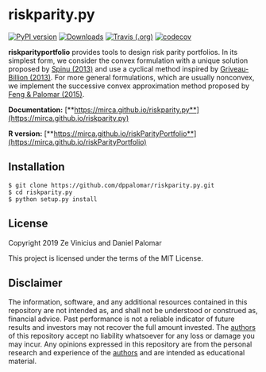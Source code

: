 # riskparity.py

[![PyPI version](https://badge.fury.io/py/riskparityportfolio.svg)](https://badge.fury.io/py/riskparityportfolio)
[![Downloads](https://pepy.tech/badge/riskparityportfolio)](https://pepy.tech/project/riskparityportfolio)
[![Travis (.org)](https://img.shields.io/travis/mirca/riskparity.py.svg?label=travis-ci&style=flat-square)](https://travis-ci.org/mirca/riskparity.py)
[![codecov](https://codecov.io/gh/mirca/riskparity.py/branch/master/graph/badge.svg)](https://codecov.io/gh/mirca/riskparity.py)


**riskparityportfolio** provides tools to design risk parity portfolios.
In its simplest form, we consider the convex formulation with a unique solution proposed by
[Spinu (2013)](https://dx.doi.org/10.2139/ssrn.2297383) and use a cyclical method inspired by
[Griveau-Billion (2013)](https://arxiv.org/pdf/1311.4057.pdf). For more general formulations,
which are usually nonconvex, we implement the successive convex approximation
method proposed by [Feng & Palomar (2015)](https://doi.org/10.1109/TSP.2015.2452219).

**Documentation:** [**https://mirca.github.io/riskparity.py**](https://mirca.github.io/riskparity.py)

**R version:** [**https://mirca.github.io/riskParityPortfolio**](https://mirca.github.io/riskParityPortfolio)

## Installation

```
$ git clone https://github.com/dppalomar/riskparity.py.git
$ cd riskparity.py
$ python setup.py install
```


## License

Copyright 2019 Ze Vinicius and Daniel Palomar

This project is licensed under the terms of the MIT License.

## Disclaimer

The information, software, and any additional resources contained in this repository are not intended as,
and shall not be understood or construed as, financial advice. Past performance is not a reliable indicator
of future results and investors may not recover the full amount invested.
The [authors](https://github.com/dppalomar/riskParityPortfolio/blob/master/AUTHORS.md) of this repository
accept no liability whatsoever for any loss or damage you may incur.  Any opinions expressed in this repository
are from the personal research and experience of the
[authors](https://github.com/dppalomar/riskParityPortfolio/blob/master/AUTHORS.md) and are intended as
educational material.
